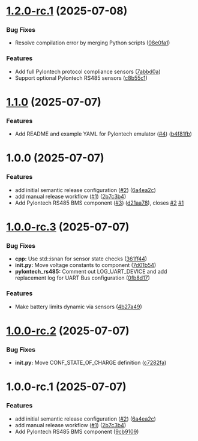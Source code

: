 # [1.2.0-rc.1](https://github.com/Fahmula/esphome-pylontech-rs485/compare/v1.1.0...v1.2.0-rc.1) (2025-07-08)


### Bug Fixes

* Resolve compilation error by merging Python scripts ([08e0fa1](https://github.com/Fahmula/esphome-pylontech-rs485/commit/08e0fa17bb03cac1a79d334abdf7acdd3864ef85))


### Features

* Add full Pylontech protocol compliance sensors ([7abbd0a](https://github.com/Fahmula/esphome-pylontech-rs485/commit/7abbd0ad3d3ac0f3c2f04eab8a25399f97791bef))
* Support optional Pylontech RS485 sensors ([c8b55c1](https://github.com/Fahmula/esphome-pylontech-rs485/commit/c8b55c1b1ebb8e30b74e41fa864933ac12813be5))

# [1.1.0](https://github.com/Fahmula/esphome-pylontech-rs485/compare/v1.0.0...v1.1.0) (2025-07-07)


### Features

* Add README and example YAML for Pylontech emulator ([#4](https://github.com/Fahmula/esphome-pylontech-rs485/issues/4)) ([b4f81fb](https://github.com/Fahmula/esphome-pylontech-rs485/commit/b4f81fbae6ba3c8ec6a1c802e1f0e260fce4a943))

# 1.0.0 (2025-07-07)


### Features

* add initial semantic release configuration ([#2](https://github.com/Fahmula/esphome-pylontech-rs485/issues/2)) ([6a4ea2c](https://github.com/Fahmula/esphome-pylontech-rs485/commit/6a4ea2c772460b7ad0fc3d2151c1d9f169cc42d8))
* add manual release workflow ([#1](https://github.com/Fahmula/esphome-pylontech-rs485/issues/1)) ([2b7c3b4](https://github.com/Fahmula/esphome-pylontech-rs485/commit/2b7c3b411142f57b75f532bd3a3302fa746d341a))
* Add Pylontech RS485 BMS component ([#3](https://github.com/Fahmula/esphome-pylontech-rs485/issues/3)) ([d21aa78](https://github.com/Fahmula/esphome-pylontech-rs485/commit/d21aa7877410b69da8d5613ce2d01816f8b1e0e7)), closes [#2](https://github.com/Fahmula/esphome-pylontech-rs485/issues/2) [#1](https://github.com/Fahmula/esphome-pylontech-rs485/issues/1)

# [1.0.0-rc.3](https://github.com/Fahmula/esphome-pylontech-rs485/compare/v1.0.0-rc.2...v1.0.0-rc.3) (2025-07-07)


### Bug Fixes

* **cpp:** Use std::isnan for sensor state checks ([361ff44](https://github.com/Fahmula/esphome-pylontech-rs485/commit/361ff446b8acddf28ffc6380e75b9319eb388b5d))
* **init.py:** Move voltage constants to component ([7d01b54](https://github.com/Fahmula/esphome-pylontech-rs485/commit/7d01b54b73f4ad61107c9c65a1112918c65639a2))
* **pylontech_rs485:** Comment out LOG_UART_DEVICE and add replacement log for UART Bus configuration ([0fb8d17](https://github.com/Fahmula/esphome-pylontech-rs485/commit/0fb8d175b7cce2b44047ca4ef24246c3575eb6e6))


### Features

* Make battery limits dynamic via sensors ([4b27a49](https://github.com/Fahmula/esphome-pylontech-rs485/commit/4b27a49e9ba6eabeca4143d713a80ded6b0c3c33))

# [1.0.0-rc.2](https://github.com/Fahmula/esphome-pylontech-rs485/compare/v1.0.0-rc.1...v1.0.0-rc.2) (2025-07-07)


### Bug Fixes

* **init.py:** Move CONF_STATE_OF_CHARGE definition ([c7282fa](https://github.com/Fahmula/esphome-pylontech-rs485/commit/c7282fa43fcf470bdc68e42954ae703f0231a870))

# 1.0.0-rc.1 (2025-07-07)


### Features

* add initial semantic release configuration ([#2](https://github.com/Fahmula/esphome-pylontech-rs485/issues/2)) ([6a4ea2c](https://github.com/Fahmula/esphome-pylontech-rs485/commit/6a4ea2c772460b7ad0fc3d2151c1d9f169cc42d8))
* add manual release workflow ([#1](https://github.com/Fahmula/esphome-pylontech-rs485/issues/1)) ([2b7c3b4](https://github.com/Fahmula/esphome-pylontech-rs485/commit/2b7c3b411142f57b75f532bd3a3302fa746d341a))
* Add Pylontech RS485 BMS component ([9cb9109](https://github.com/Fahmula/esphome-pylontech-rs485/commit/9cb910924aeafd2642cae4f847da0fc935b47594))
